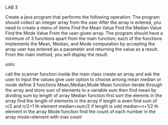 LAB 3

Create a java program that performs the following operation:
The program should collect an integer array from the user
After the array is entered, you need to create a menu of items
Find the Mean Value
Find the Median Value
Find the Mode Value
From the user-given array.
The program should have a minimum of 3 functions apart from the main function; each of the functions implements the Mean, Median, and Mode computation by accepting the array user has entered as a parameter and returning the value as a result. From the main method, you will display the result.

soln:

call the scanner function 
inside the main class create an array and ask the user to input the values
give user option to choose among mean median or mode
define 3 functions Mean,Median,Mode
Mean function
     iterate through the array and store sum of elements to a variable sum
     then find mean by dividing sum by length of array
Median function
     first sort the elemnts in the array
     find the length of elements in the array
     if length is even
              find sum of n/2 and n/2+1 th element
              median=sum/2
    if length is odd
              median=n+1/2 th element in the array
Mode function
    find the count of each number in the array
    mode=element with max count
               